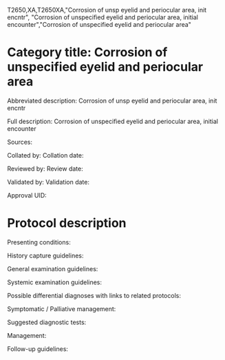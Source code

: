 T2650,XA,T2650XA,"Corrosion of unsp eyelid and periocular area, init encntr", "Corrosion of unspecified eyelid and periocular area, initial encounter","Corrosion of unspecified eyelid and periocular area"
# Category title: Corrosion of unspecified eyelid and periocular area

Abbreviated description: Corrosion of unsp eyelid and periocular area, init encntr

Full description: Corrosion of unspecified eyelid and periocular area, initial encounter

Sources:

Collated by:
Collation date:

Reviewed by:
Review date:

Validated by:
Validation date:

Approval UID:

# Protocol description

Presenting conditions:

History capture guidelines:

General examination guidelines:

Systemic examination guidelines:

Possible differential diagnoses with links to related protocols:

Symptomatic / Palliative management:

Suggested diagnostic tests:

Management:

Follow-up guidelines:
